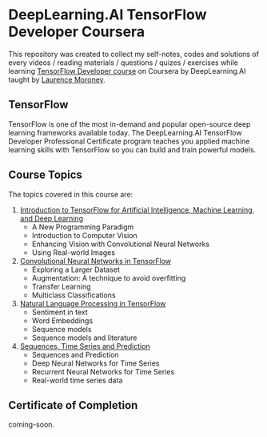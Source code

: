 # DeepLearning.AI TensorFlow Developer Coursera

This repository was created to collect my self-notes, codes and solutions of every videos / reading materials / questions / quizes / exercises while learning [TensorFlow Developer course](https://www.coursera.org/professional-certificates/tensorflow-in-practice) on Coursera by DeepLearning.AI taught by [Laurence Moroney](https://www.coursera.org/instructor/lmoroney). 

## TensorFlow
TensorFlow is one of the most in-demand and popular open-source deep learning frameworks available today. The DeepLearning.AI TensorFlow Developer Professional Certificate program teaches you applied machine learning skills with TensorFlow so you can build and train powerful models.

## Course Topics
The topics covered in this course are:
1. [Introduction to TensorFlow for Artificial Intelligence, Machine Learning, and Deep Learning](https://www.coursera.org/learn/introduction-tensorflow)
    * A New Programming Paradigm
    * Introduction to Computer Vision
    * Enhancing Vision with Convolutional Neural Networks
    * Using Real-world Images
2. [Convolutional Neural Networks in TensorFlow](https://www.coursera.org/learn/convolutional-neural-networks-tensorflow)
    * Exploring a Larger Dataset
    * Augmentation: A technique to avoid overfitting
    * Transfer Learning
    * Multiclass Classifications
3. [Natural Language Processing in TensorFlow](https://www.coursera.org/learn/natural-language-processing-tensorflow)
   * Sentiment in text
   * Word Embeddings
   * Sequence models
   * Sequence models and literature
4. [Sequences, Time Series and Prediction](https://www.coursera.org/learn/tensorflow-sequences-time-series-and-prediction)
    * Sequences and Prediction
    * Deep Neural Networks for Time Series
    * Recurrent Neural Networks for Time Series
    * Real-world time series data

## Certificate of Completion
coming-soon.